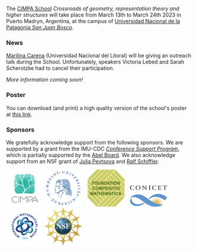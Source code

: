 The [CIMPA School](https://www.cimpa.info/en/node/9) _Crossroads of geometry, representation theory and higher structures_ will take place from March 13th to March 24th 2023 in Puerto Madryn, Argentina, at the campus of [Universidad Nacional de la Patagonia _San Juan Bosco_](https://madryn.unp.edu.ar/). 

### News

[Marilina Carena](https://sites.google.com/view/marilina-carena)
(Universidad Nacional del Litoral) will be giving an outreach talk during the School. 
Unfortunately, speakers Victoria Lebed and Sarah Scherotzke had to cancel their 
participation. 

_More information coming soon!_

### Poster

You can download (and print) a high quality version of the school's poster at [this link](CIMPA23poster.pdf).


### Sponsors

We gratefully acknowledge support from the following sponsors. We are supported by a grant from the IMU-CDC [_Conference Support Program_](https://www.mathunion.org/cdc/grants/conference-support-program), which is partially supported by the [Abel Board](https://abelprize.no/node/154). We also acknowledge support from an NSF grant of [Julia Pevtsova](https://sites.math.washington.edu/~julia/) and [Ralf Schiffler](https://schiffler.math.uconn.edu/).



[<img src="images/CIMPA-logo.png" width="100" height="100">](https://www.cimpa.info)
[<img src="images/HU-logo.png" width="100" height="100">](https://www.hu-berlin.de/en)&nbsp;&nbsp;&nbsp;
[<img src="images/compositiologo.png" width="100" height="100">](https://compositio.nl/#foundation)&nbsp;&nbsp;&nbsp;
[<img src="images/conicet.png" width="100" height="57">](https://www.conicet.gov.ar/conicet-descripcion/) 
[<img src="images/IMU-CDC.png" width="100" height="100">](https://www.mathunion.org/cdc)
[<img src="images/NSF.svg" width="100" height="100">](https://www.nsf.gov/)
